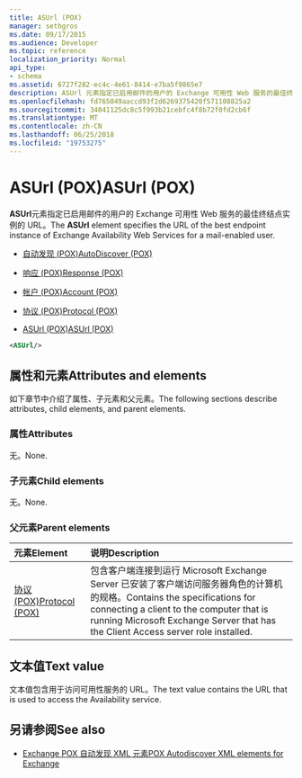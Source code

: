 ```yaml
---
title: ASUrl (POX)
manager: sethgros
ms.date: 09/17/2015
ms.audience: Developer
ms.topic: reference
localization_priority: Normal
api_type:
- schema
ms.assetid: 6727f282-ec4c-4e61-8414-e7ba5f9865e7
description: ASUrl 元素指定已启用邮件的用户的 Exchange 可用性 Web 服务的最佳终结点实例的 URL。
ms.openlocfilehash: fd765049aaccd93f2d6269375420f571108825a2
ms.sourcegitcommit: 34041125dc8c5f993b21cebfc4f8b72f0fd2cb6f
ms.translationtype: MT
ms.contentlocale: zh-CN
ms.lasthandoff: 06/25/2018
ms.locfileid: "19753275"
---
```

# <a name="asurl-pox"></a><span data-ttu-id="9e385-103">ASUrl (POX)</span><span class="sxs-lookup"><span data-stu-id="9e385-103">ASUrl (POX)</span></span>

<span data-ttu-id="9e385-104">**ASUrl**元素指定已启用邮件的用户的 Exchange 可用性 Web 服务的最佳终结点实例的 URL。</span><span class="sxs-lookup"><span data-stu-id="9e385-104">The **ASUrl** element specifies the URL of the best endpoint instance of Exchange Availability Web Services for a mail-enabled user.</span></span> 
  
- [<span data-ttu-id="9e385-105">自动发现 (POX)</span><span class="sxs-lookup"><span data-stu-id="9e385-105">AutoDiscover (POX)</span></span>](autodiscover-pox.md)
  
- [<span data-ttu-id="9e385-106">响应 (POX)</span><span class="sxs-lookup"><span data-stu-id="9e385-106">Response (POX)</span></span>](response-pox.md)
  
- [<span data-ttu-id="9e385-107">帐户 (POX)</span><span class="sxs-lookup"><span data-stu-id="9e385-107">Account (POX)</span></span>](account-pox.md)
  
- [<span data-ttu-id="9e385-108">协议 (POX)</span><span class="sxs-lookup"><span data-stu-id="9e385-108">Protocol (POX)</span></span>](protocol-pox.md)
  
- [<span data-ttu-id="9e385-109">ASUrl (POX)</span><span class="sxs-lookup"><span data-stu-id="9e385-109">ASUrl (POX)</span></span>](asurl-pox.md)
  
```xml
<ASUrl/>
```

## <a name="attributes-and-elements"></a><span data-ttu-id="9e385-110">属性和元素</span><span class="sxs-lookup"><span data-stu-id="9e385-110">Attributes and elements</span></span>

<span data-ttu-id="9e385-111">如下章节中介绍了属性、子元素和父元素。</span><span class="sxs-lookup"><span data-stu-id="9e385-111">The following sections describe attributes, child elements, and parent elements.</span></span>
  
### <a name="attributes"></a><span data-ttu-id="9e385-112">属性</span><span class="sxs-lookup"><span data-stu-id="9e385-112">Attributes</span></span>

<span data-ttu-id="9e385-113">无。</span><span class="sxs-lookup"><span data-stu-id="9e385-113">None.</span></span>
  
### <a name="child-elements"></a><span data-ttu-id="9e385-114">子元素</span><span class="sxs-lookup"><span data-stu-id="9e385-114">Child elements</span></span>

<span data-ttu-id="9e385-115">无。</span><span class="sxs-lookup"><span data-stu-id="9e385-115">None.</span></span>
  
### <a name="parent-elements"></a><span data-ttu-id="9e385-116">父元素</span><span class="sxs-lookup"><span data-stu-id="9e385-116">Parent elements</span></span>

|<span data-ttu-id="9e385-117">**元素**</span><span class="sxs-lookup"><span data-stu-id="9e385-117">**Element**</span></span>|<span data-ttu-id="9e385-118">**说明**</span><span class="sxs-lookup"><span data-stu-id="9e385-118">**Description**</span></span>|
|:-----|:-----|
|[<span data-ttu-id="9e385-119">协议 (POX)</span><span class="sxs-lookup"><span data-stu-id="9e385-119">Protocol (POX)</span></span>](protocol-pox.md) <br/> |<span data-ttu-id="9e385-120">包含客户端连接到运行 Microsoft Exchange Server 已安装了客户端访问服务器角色的计算机的规格。</span><span class="sxs-lookup"><span data-stu-id="9e385-120">Contains the specifications for connecting a client to the computer that is running Microsoft Exchange Server that has the Client Access server role installed.</span></span>  <br/> |
   
## <a name="text-value"></a><span data-ttu-id="9e385-121">文本值</span><span class="sxs-lookup"><span data-stu-id="9e385-121">Text value</span></span>

<span data-ttu-id="9e385-122">文本值包含用于访问可用性服务的 URL。</span><span class="sxs-lookup"><span data-stu-id="9e385-122">The text value contains the URL that is used to access the Availability service.</span></span>
  
## <a name="see-also"></a><span data-ttu-id="9e385-123">另请参阅</span><span class="sxs-lookup"><span data-stu-id="9e385-123">See also</span></span>

- [<span data-ttu-id="9e385-124">Exchange POX 自动发现 XML 元素</span><span class="sxs-lookup"><span data-stu-id="9e385-124">POX Autodiscover XML elements for Exchange</span></span>](pox-autodiscover-xml-elements-for-exchange.md)

